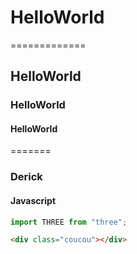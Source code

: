 # HelloWorld

=============

## HelloWorld

### HelloWorld

#### HelloWorld

=======

### Derick

#### Javascript

```js
import THREE from "three";
```

```html
<div class="coucou"></div>
```
